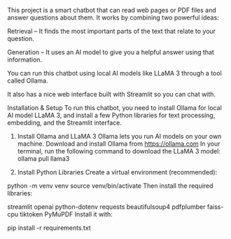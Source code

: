 This project is a smart chatbot that can read web pages or PDF files and answer questions about them. It works by combining two powerful ideas:

Retrieval – It finds the most important parts of the text that relate to your question.

Generation – It uses an AI model to give you a helpful answer using that information.

You can run this chatbot  using local AI models like LLaMA 3 through a tool called Ollama.

It also has a nice web interface built with Streamlit so you can chat with.

Installation & Setup
To run this chatbot, you need to install Ollama for local AI model LLaMA 3, and install a few Python libraries for text processing, embedding, and the Streamlit interface.

 1. Install Ollama and LLaMA 3
Ollama lets you run AI models on your own machine.
Download and install Ollama from https://ollama.com
In your terminal, run the following command to download the LLaMA 3 model:
ollama pull llama3

2. Install Python Libraries
Create a virtual environment (recommended):

python -m venv venv
source venv/bin/activate 
Then install the required libraries:

streamlit
openai
python-dotenv
requests
beautifulsoup4
pdfplumber
faiss-cpu
tiktoken
PyMuPDF
Install it with:

pip install -r requirements.txt
